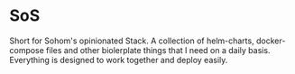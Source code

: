 # SoS
Short for Sohom's opinionated Stack.
A collection of helm-charts, docker-compose files and other biolerplate things that I need on a daily basis. Everything is designed to work together and deploy easily.

